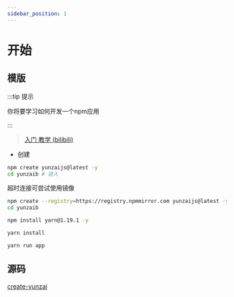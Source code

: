 ```yaml
---
sidebar_position: 1
---
```


# 开始

## 模版

:::tip 提示

你将要学习如何开发一个npm应用

:::

> [入门 教学 (bilibili)](https://www.bilibili.com/video/BV1fBpUeDEE3)

- 创建

```bash
npm create yunzaijs@latest -y
cd yunzaib # 进入
```

超时连接可尝试使用镜像

```sh
npm create --registry=https://registry.npmmirror.com yunzaijs@latest -y
cd yunzaib
```

```bash title="包管理"
npm install yarn@1.19.1 -y
```

```bash title="安装依赖"
yarn install
```

```bash title="启动机器人"
yarn run app
```

## 源码

[create-yunzai](https://github.com/yunzaijs/core/tree/main/packages/create-yunzaijs/bin/template)
